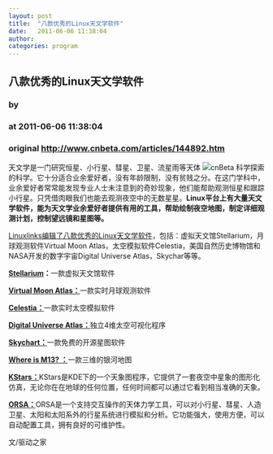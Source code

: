 ```yaml
---
layout: post
title:  "八款优秀的Linux天文学软件"
date:   2011-06-06 11:38:04
author: 
categories: program
---
```


## 八款优秀的Linux天文学软件
### by 
### at 2011-06-06 11:38:04
### original <http://www.cnbeta.com/articles/144892.htm>

<div><a rel="nofollow" href="http://www.cnbeta.com/topics/448.htm"><img src="http://img.cnbeta.com/topics/science.gif" alt="cnBeta 科学探索" name="sign" align="right"></a>
        <p>天文学是一门研究恒星、小行星、彗星、卫星、流星雨等天体的科学。它十分适合业余爱好者，没有年龄限制，没有贫贱之分。在这门学科中，业余爱好者常常能发现专业人士未注意到的奇妙现象，他们能帮助观测恒星和跟踪小行星。只凭借肉眼我们也能去观测夜空中的无数星星。<span style="font-weight:bold">Linux平台上有大量天文学软件，能为天文学业余爱好者提供有用的工具，帮助绘制夜空地图，制定详细观测计划，控制望远镜和星图等。</span></p>
		<p><p><a rel="nofollow" href="http://www.linuxlinks.com/article/2011052909592231/Astronomy.html">Linuxlinks编辑了八款优秀的Linux天文学软件</a>，包括：虚拟天文馆Stellarium，月球观测软件Virtual Moon Atlas，太空模拟软件Celestia，美国自然历史博物馆和NASA开发的数字宇宙Digital Universe Atlas，Skychar等等。</p>
<p><strong><a rel="nofollow" href="http://www.linuxlinks.com/article/20080401131743342/Stellarium.html">Stellarium</a>：</strong>一款虚拟天文馆软件</p>
<p><strong><a rel="nofollow" href="http://www.linuxlinks.com/article/20110529095957561/VirtualMoonAtlas.html">Virtual Moon Atlas：</a></strong>一款实时月球观测软件</p>
<p><strong><a rel="nofollow" href="http://www.linuxlinks.com/article/20080401131729128/Celestia.html">Celestia：</a></strong>一款实时太空模拟软件</p>
<p><strong><a rel="nofollow" href="http://www.linuxlinks.com/article/20110529095959766/DigitalUniverseAtlas.html">Digital Universe Atlas：</a></strong>独立4维太空可视化程序</p>
<p><strong><a rel="nofollow" href="http://www.linuxlinks.com/article/20080817093910894/SkyChart.html">Skychart：</a></strong>一款免费的开源星图软件</p>
<p><strong><a rel="nofollow" href="http://www.linuxlinks.com/article/2011052910000213/WhereisM13.html">Where is M13? ：</a></strong>一款三维的银河地图</p>
<p><strong><a rel="nofollow" href="http://www.linuxlinks.com/article/2008081016213049/KStars.html">KStars：</a></strong>KStars是KDE下的一个天象图程序，它提供了一套夜空中星象的图形化仿真，无论你在在地球的任何位置，任何时间都可以通过它看到相当准确的天象。</p>
<p><strong><a rel="nofollow" href="http://www.linuxlinks.com/article/20110529100001444/ORSA.html">ORSA：</a></strong>ORSA是一个支持交互操作的天体力学工具，可以对小行星、彗星、人造卫星、太阳和太阳系外的行星系统进行模拟和分析。它功能强大，使用方便，可以自动配置工具，拥有良好的可维护性。</p>
文/驱动之家</p></div>